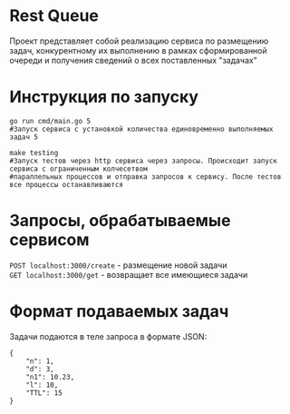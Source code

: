 # Rest Queue
Проект представляет собой реализацию сервиса по размещению задач, конкурентному их выполнению в рамках сформированной очереди и получения сведений о всех поставленных "задачах"

# Инструкция по запуску
```shell
go run cmd/main.go 5
#Запуск сервиса с установкой количества единовременно выполняемых задач 5

make testing
#Запуск тестов через http сервиса через запросы. Происходит запуск сервиса с ограниченным колчесетвом
#параллельных процессов и отправка запросов к сервису. После тестов все процессы останавливаются
```
# Запросы, обрабатываемые сервисом
`POST localhost:3000/create` - размещение новой задачи<br/>
`GET localhost:3000/get` - возвращает все имеющиеся задачи

# Формат подаваемых задач
Задачи подаются в теле запроса в формате JSON:
```shell
{
    "n": 1,
    "d": 3,
    "n1": 10.23,
    "l": 10,
    "TTL": 15
}
```
